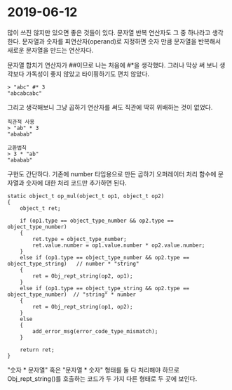 # 2019-06-12
많이 쓰진 않지만 있으면 좋은 것들이 있다. 문자열 반복 연산자도 그 중 하나라고 생각한다. 문자열과 숫자를 피연산자(operand)로 지정하면 숫자 만큼 문자열을 반복해서 새로운 문자열을 만드는 연산자다.

문자열 합치기 연산자가 ##이므로 나는 처음에 #\*을 생각했다. 그러나 막상 써 보니 생각보다 가독성이 좋지 않았고 타이핑하기도 편치 않았다.

```
> "abc" #* 3
"abcabcabc"
```

그리고 생각해보니 그냥 곱하기 연산자를 써도 직관에 딱히 위배하는 것이 없었다.

```
직관적 사용
> "ab" * 3
"ababab"

교환법칙
> 3 * "ab"
"ababab"
```

구현도 간단하다. 기존에 number 타입용으로 만든 곱하기 오퍼레이터 처리 함수에 문자열과 숫자에 대한 처리 코드만 추가하면 된다.

```
static object_t op_mul(object_t op1, object_t op2)
{
    object_t ret;

    if (op1.type == object_type_number && op2.type == object_type_number)
    {
        ret.type = object_type_number;
        ret.value.number = op1.value.number * op2.value.number;
    }
    else if (op1.type == object_type_number && op2.type == object_type_string)   // number * "string"
    {
        ret = Obj_rept_string(op2, op1);
    }
    else if (op1.type == object_type_string && op2.type == object_type_number)  // "string" * number 
    {
        ret = Obj_rept_string(op1, op2);
    }
    else
    {
        add_error_msg(error_code_type_mismatch);
    }

    return ret;
}
```

"숫자 \* 문자열" 혹은 "문자열 \* 숫자" 형태를 둘 다 처리해야 하므로 Obj_rept_string()를 호출하는 코드가 두 가지 다른 형태로 두 곳에 보인다.